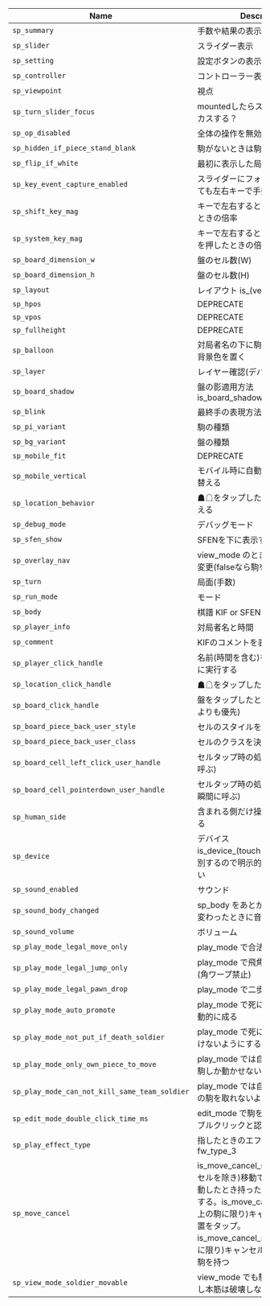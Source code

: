 | Name                                          | Description                                                                                                                                                                                                                                        | Default                   |
|-----------------------------------------------|----------------------------------------------------------------------------------------------------------------------------------------------------------------------------------------------------------------------------------------------------|---------------------------|
| `sp_summary`                                  | 手数や結果の表示                                                                                                                                                                                                                                   | "is_summary_on"           |
| `sp_slider`                                   | スライダー表示                                                                                                                                                                                                                                     | "is_slider_off"           |
| `sp_setting`                                  | 設定ボタンの表示                                                                                                                                                                                                                                   | "is_setting_off"          |
| `sp_controller`                               | コントローラー表示                                                                                                                                                                                                                                 | "is_controller_off"       |
| `sp_viewpoint`                                | 視点                                                                                                                                                                                                                                               | "black"                   |
| `sp_turn_slider_focus`                        | mountedしたらスライダーにフォーカスする？                                                                                                                                                                                                          | "is_turn_slider_focus_on" |
| `sp_op_disabled`                              | 全体の操作を無効化                                                                                                                                                                                                                                 | false                     |
| `sp_hidden_if_piece_stand_blank`              | 駒がないときは駒台側を非表示                                                                                                                                                                                                                       | false                     |
| `sp_flip_if_white`                            | 最初に表示した局面が△なら反転                                                                                                                                                                                                                     | false                     |
| `sp_key_event_capture_enabled`                | スライダーにフォーカスしていなくても左右キーで手数を動かす                                                                                                                                                                                         | false                     |
| `sp_shift_key_mag`                            | キーで左右するとき shift を押したときの倍率                                                                                                                                                                                                        |                        10 |
| `sp_system_key_mag`                           | キーで左右するとき command などを押したときの倍率                                                                                                                                                                                                  |                        50 |
| `sp_board_dimension_w`                        | 盤のセル数(W)                                                                                                                                                                                                                                      |                         9 |
| `sp_board_dimension_h`                        | 盤のセル数(H)                                                                                                                                                                                                                                      |                         9 |
| `sp_layout`                                   | レイアウト is_(vertical\|horizontal)                                                                                                                                                                                                               | "is_vertical"             |
| `sp_hpos`                                     | DEPRECATE                                                                                                                                                                                                                                          | "is_hcentered"            |
| `sp_vpos`                                     | DEPRECATE                                                                                                                                                                                                                                          | "is_vcentered"            |
| `sp_fullheight`                               | DEPRECATE                                                                                                                                                                                                                                          | "is_fullheight_off"       |
| `sp_balloon`                                  | 対局者名の下に駒数スタイルと同じ背景色を置く                                                                                                                                                                                                       | "is_balloon_on"           |
| `sp_layer`                                    | レイヤー確認(デバッグ用)                                                                                                                                                                                                                           | "is_layer_off"            |
| `sp_board_shadow`                             | 盤の影適用方法 is_board_shadow_(drop\|box\|none)                                                                                                                                                                                                   | "is_board_shadow_drop"    |
| `sp_blink`                                    | 最終手の表現方法 is_blink_(on\|off)                                                                                                                                                                                                                | "is_blink_off"            |
| `sp_pi_variant`                               | 駒の種類                                                                                                                                                                                                                                           | "is_pi_variant_a1by"      |
| `sp_bg_variant`                               | 盤の種類                                                                                                                                                                                                                                           | "is_bg_variant_none"      |
| `sp_mobile_fit`                               | DEPRECATE                                                                                                                                                                                                                                          | "is_mobile_fit_on"        |
| `sp_mobile_vertical`                          | モバイル時に自動的に縦配置に切り替える                                                                                                                                                                                                             | "is_mobile_vertical_on"   |
| `sp_location_behavior`                        | ☗☖をタップしたとき視点を切り替える                                                                                                                                                                                                               | "is_location_flip_on"     |
| `sp_debug_mode`                               | デバッグモード                                                                                                                                                                                                                                     | "is_debug_mode_off"       |
| `sp_sfen_show`                                | SFENを下に表示する                                                                                                                                                                                                                                 | "is_sfen_show_off"        |
| `sp_overlay_nav`                              | view_mode のとき盤の左右で手数変更(falseなら駒を動かせる)                                                                                                                                                                                          | "is_overlay_nav_off"      |
| `sp_turn`                                     | 局面(手数)                                                                                                                                                                                                                                         |                        -1 |
| `sp_run_mode`                                 | モード                                                                                                                                                                                                                                             | "view_mode"               |
| `sp_body`                                     | 棋譜 KIF or SFEN                                                                                                                                                                                                                                   | null                      |
| `sp_player_info`                              | 対局者名と時間                                                                                                                                                                                                                                     | null                      |
| `sp_comment`                                  | KIFのコメントを表示する                                                                                                                                                                                                                            | "is_comment_on"           |
| `sp_player_click_handle`                      | 名前(時間を含む)をタップしたときに実行する                                                                                                                                                                                                         | null                      |
| `sp_location_click_handle`                    | ☗☖をタップしたときに実行する                                                                                                                                                                                                                     | null                      |
| `sp_board_click_handle`                       | 盤をタップしたときに実行する(駒よりも優先)                                                                                                                                                                                                         | null                      |
| `sp_board_piece_back_user_style`              | セルのスタイルを決める処理                                                                                                                                                                                                                         | null                      |
| `sp_board_piece_back_user_class`              | セルのクラスを決める処理                                                                                                                                                                                                                           | null                      |
| `sp_board_cell_left_click_user_handle`        | セルタップ時の処理(クリック後に呼ぶ)                                                                                                                                                                                                               | null                      |
| `sp_board_cell_pointerdown_user_handle`       | セルタップ時の処理(クリックした瞬間に呼ぶ)                                                                                                                                                                                                         | null                      |
| `sp_human_side`                               | 含まれる側だけ操作できるようにする                                                                                                                                                                                                                 | "both"                    |
| `sp_device`                                   | デバイス is_device_(touch\|desktop) 自動判別するので明示的に設定しなくてよい                                                                                                                                                                       | null                      |
| `sp_sound_enabled`                            | サウンド                                                                                                                                                                                                                                           | false                     |
| `sp_sound_body_changed`                       | sp_body をあとから変更して内容が変わったときに音を出すか？                                                                                                                                                                                         | true                      |
| `sp_sound_volume`                             | ボリューム                                                                                                                                                                                                                                         |                       0.5 |
| `sp_play_mode_legal_move_only`                | play_mode で合法手のみに絞る                                                                                                                                                                                                                       | true                      |
| `sp_play_mode_legal_jump_only`                | play_mode で飛角香は駒を跨げない (角ワープ禁止)                                                                                                                                                                                                    | true                      |
| `sp_play_mode_legal_pawn_drop`                | play_mode で二歩禁止                                                                                                                                                                                                                               | true                      |
| `sp_play_mode_auto_promote`                   | play_mode で死に駒になるときは自動的に成る                                                                                                                                                                                                         | true                      |
| `sp_play_mode_not_put_if_death_soldier`       | play_mode で死に駒になるときは置けないようにする                                                                                                                                                                                                   | true                      |
| `sp_play_mode_only_own_piece_to_move`         | play_mode では自分手番とき自分の駒しか動かせないようにする                                                                                                                                                                                         | true                      |
| `sp_play_mode_can_not_kill_same_team_soldier` | play_mode では自分の駒で同じ仲間の駒を取れないようにする                                                                                                                                                                                           | true                      |
| `sp_edit_mode_double_click_time_ms`           | edit_mode で駒を反転するときのダブルクリックと認識する時間(ms)                                                                                                                                                                                     |                       350 |
| `sp_play_effect_type`                         | 指したときのエフェクトの種類 fw_type_3                                                                                                                                                                                                             | null                      |
| `sp_move_cancel`                              | is_move_cancel_standard: (死に駒セルを除き)移動できないセルに移動したとき持った状態をキャンセルする。is_move_cancel_reality: (盤上の駒に限り)キャンセルは元の位置をタップ。is_move_cancel_rehold: (盤上の駒に限り)キャンセルと同時に盤上の駒を持つ | "is_move_cancel_standard" |
| `sp_view_mode_soldier_movable`                | view_mode でも駒を動かせる(ただし本筋は破壊しない)                                                                                                                                                                                                 | true                      |
